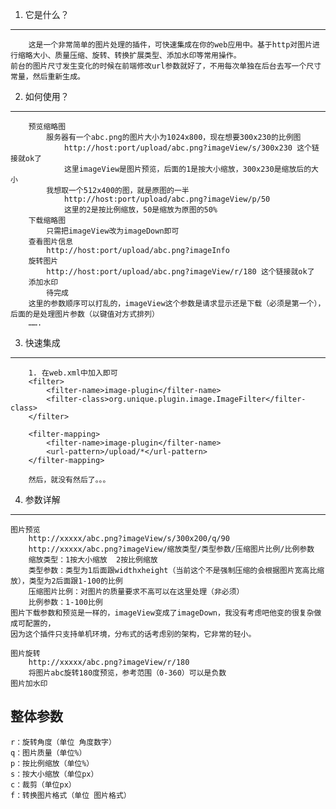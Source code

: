 1. 它是什么？
-----------------
		这是一个非常简单的图片处理的插件，可快速集成在你的web应用中。基于http对图片进行缩略大小、质量压缩、旋转、转换扩展类型、添加水印等常用操作。
	前台的图片尺寸发生变化的时候在前端修改url参数就好了，不用每次单独在后台去写一个尺寸常量，然后重新生成。
2. 如何使用？
-----------------
		预览缩略图
			服务器有一个abc.png的图片大小为1024x800，现在想要300x230的比例图
				http://host:port/upload/abc.png?imageView/s/300x230 这个链接就ok了
				这里imageView是图片预览，后面的1是按大小缩放，300x230是缩放后的大小
			我想取一个512x400的图，就是原图的一半
				http://host:port/upload/abc.png?imageView/p/50
				这里的2是按比例缩放，50是缩放为原图的50%
		下载缩略图
			只需把imageView改为imageDown即可
		查看图片信息
			http://host:port/upload/abc.png?imageInfo
		旋转图片
			http://host:port/upload/abc.png?imageView/r/180 这个链接就ok了
		添加水印
			待完成
		这里的参数顺序可以打乱的，imageView这个参数是请求显示还是下载（必须是第一个），后面的是处理图片参数（以键值对方式排列）
		…….

3. 快速集成
--------
		1. 在web.xml中加入即可
		<filter>
			<filter-name>image-plugin</filter-name>
			<filter-class>org.unique.plugin.image.ImageFilter</filter-class>
		</filter>
		
		<filter-mapping>
			<filter-name>image-plugin</filter-name>
			<url-pattern>/upload/*</url-pattern>
		</filter-mapping>
		
		然后，就没有然后了。。。
4. 参数详解
--------
	图片预览
		http://xxxxx/abc.png?imageView/s/300x200/q/90
		http://xxxxx/abc.png?imageView/缩放类型/类型参数/压缩图片比例/比例参数
		缩放类型：1按大小缩放  2按比例缩放
		类型参数：类型为1后面跟widthxheight（当前这个不是强制压缩的会根据图片宽高比缩放），类型为2后面跟1-100的比例
		压缩图片比例：对图片的质量要求不高可以在这里处理（非必须）
		比例参数：1-100比例
	图片下载参数和预览是一样的，imageView变成了imageDown，我没有考虑吧他变的很复杂做成可配置的，
	因为这个插件只支持单机环境，分布式的话考虑别的架构，它非常的轻小。
	
	图片旋转
		http://xxxxx/abc.png?imageView/r/180
		将图片abc旋转180度预览，参考范围（0-360）可以是负数
	图片加水印

整体参数
--------
	r：旋转角度（单位 角度数字）
	q：图片质量（单位%）
	p：按比例缩放（单位%）
	s：按大小缩放（单位px）	
	c：裁剪（单位px）
	f：转换图片格式（单位 图片格式）

	
	
	